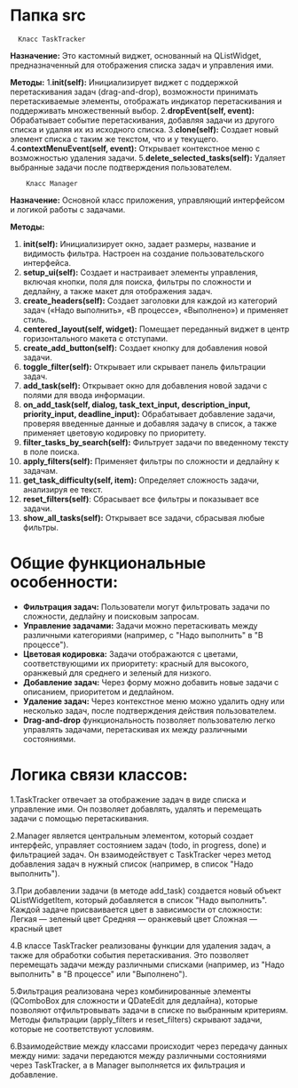 # **Папка src**

      Класс TaskTracker
**Назначение:** Это кастомный виджет, основанный на QListWidget, предназначенный для отображения списка задач и управления ими.

**Методы:**
1.**__init__(self):** Инициализирует виджет с поддержкой перетаскивания задач (drag-and-drop), возможности принимать перетаскиваемые элементы, отображать индикатор перетаскивания и поддерживать множественный выбор.
2.**dropEvent(self, event):** Обрабатывает событие перетаскивания, добавляя задачи из другого списка и удаляя их из исходного списка.
3.**clone(self):** Создает новый элемент списка с таким же текстом, что и у текущего.
4.**contextMenuEvent(self, event):** Открывает контекстное меню с возможностью удаления задачи.
5.**delete_selected_tasks(self):** Удаляет выбранные задачи после подтверждения пользователем.

        Класс Manager
**Назначение:** Основной класс приложения, управляющий интерфейсом и логикой работы с задачами.

**Методы:**

1. **__init__(self):** Инициализирует окно, задает размеры, название и видимость фильтра. Настроен на создание пользовательского интерфейса.
2. **setup_ui(self):** Создает и настраивает элементы управления, включая кнопки, поля для поиска, фильтры по сложности и дедлайну, а также макет для отображения задач.
3. **create_headers(self):** Создает заголовки для каждой из категорий задач («Надо выполнить», «В процессе», «Выполнено») и применяет стиль.
4. **centered_layout(self, widget):** Помещает переданный виджет в центр горизонтального макета с отступами.
5. **create_add_button(self):** Создает кнопку для добавления новой задачи.
6. **toggle_filter(self):** Открывает или скрывает панель фильтрации задач.
7. **add_task(self):** Открывает окно для добавления новой задачи с полями для ввода информации.
8. **on_add_task(self, dialog, task_text_input, description_input, priority_input, deadline_input):** Обрабатывает добавление задачи, проверяя введенные данные и добавляя задачу в список, а также применяет цветовую кодировку по приоритету.
9. **filter_tasks_by_search(self):** Фильтрует задачи по введенному тексту в поле поиска.
10. **apply_filters(self):** Применяет фильтры по сложности и дедлайну к задачам.
11. **get_task_difficulty(self, item):** Определяет сложность задачи, анализируя ее текст.
12. **reset_filters(self)**: Сбрасывает все фильтры и показывает все задачи.
13. **show_all_tasks(self):** Открывает все задачи, сбрасывая любые фильтры.
# Общие функциональные особенности:

-  **Фильтрация задач:** Пользователи могут фильтровать задачи по сложности, дедлайну и поисковым запросам.
- **Управление задачами:** Задачи можно перетаскивать между различными категориями (например, с "Надо выполнить" в "В процессе").
- **Цветовая кодировка:** Задачи отображаются с цветами, соответствующими их приоритету: красный для высокого, оранжевый для среднего и зеленый для низкого.
- **Добавление задач:** Через форму можно добавить новые задачи с описанием, приоритетом и дедлайном.
- **Удаление задач:** Через контекстное меню можно удалить одну или несколько задач, после подтверждения действия пользователем.
- **Drag-and-drop** функциональность позволяет пользователю легко управлять задачами, перетаскивая их между различными состояниями.

# Логика связи классов:

1.TaskTracker отвечает за отображение задач в виде списка и управление ими. Он позволяет добавлять, удалять и перемещать задачи с помощью перетаскивания.

2.Manager является центральным элементом, который создает интерфейс, управляет состоянием задач (todo, in progress, done) и фильтрацией задач. Он взаимодействует с TaskTracker через метод добавления задач в нужный список (например, в список "Надо выполнить").

3.При добавлении задачи (в методе add_task) создается новый объект QListWidgetItem, который добавляется в список "Надо выполнить". Каждой задаче присваивается цвет в зависимости от сложности:
Легкая — зеленый цвет
Средняя — оранжевый цвет
Сложная — красный цвет

4.В классе TaskTracker реализованы функции для удаления задач, а также для обработки события перетаскивания. Это позволяет перемещать задачи между различными списками (например, из "Надо выполнить" в "В процессе" или "Выполнено").

5.Фильтрация реализована через комбинированные элементы (QComboBox для сложности и QDateEdit для дедлайна), которые позволяют отфильтровывать задачи в списке по выбранным критериям. Методы фильтрации (apply_filters и reset_filters) скрывают задачи, которые не соответствуют условиям.

6.Взаимодействие между классами происходит через передачу данных между ними: задачи передаются между различными состояниями через TaskTracker, а в Manager выполняется их фильтрация и добавление.
